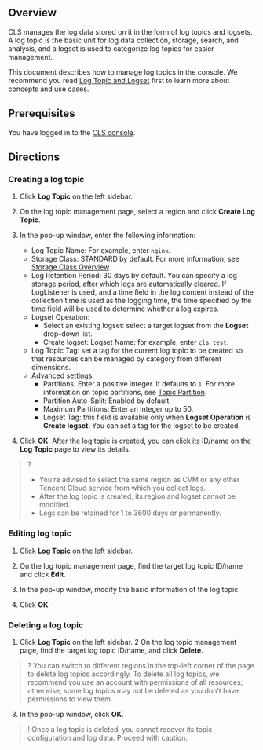 ## Overview

CLS manages the log data stored on it in the form of log topics and logsets. A log topic is the basic unit for log data collection, storage, search, and analysis, and a logset is used to categorize log topics for easier management.

This document describes how to manage log topics in the console. We recommend you read [Log Topic and Logset](https://intl.cloud.tencent.com/document/product/614/32849) first to learn more about concepts and use cases.

## Prerequisites

You have logged in to the [CLS console](https://console.cloud.tencent.com/cls).

## Directions

### Creating a log topic

1. Click **Log Topic** on the left sidebar.
2. On the log topic management page, select a region and click **Create Log Topic**.
3. In the pop-up window, enter the following information:

   - Log Topic Name: For example, enter `nginx`.
   - Storage Class: STANDARD by default. For more information, see [Storage Class Overview](https://intl.cloud.tencent.com/document/product/614/42003).
   - Log Retention Period: 30 days by default. You can specify a log storage period, after which logs are automatically cleared. If LogListener is used, and a time field in the log content instead of the collection time is used as the logging time, the time specified by the time field will be used to determine whether a log expires.
   - Logset Operation:
      - Select an existing logset: select a target logset from the **Logset** drop-down list.
      - Create logset:
       Logset Name: for example, enter `cls_test`.
   - Log Topic Tag: set a tag for the current log topic to be created so that resources can be managed by category from different dimensions.
   - Advanced settings:
      - Partitions: Enter a positive integer. It defaults to `1`. For more information on topic partitions, see [Topic Partition](https://intl.cloud.tencent.com/document/product/614/33779).
      - Partition Auto-Split: Enabled by default.
      - Maximum Partitions: Enter an integer up to 50.
      - Logset Tag: this field is available only when **Logset Operation** is **Create logset**. You can set a tag for the logset to be created.
4. Click **OK**.
After the log topic is created, you can click its ID/name on the **Log Topic** page to view its details.

>?
>- You’re advised to select the same region as CVM or any other Tencent Cloud service from which you collect logs.
>- After the log topic is created, its region and logset cannot be modified.
>- Logs can be retained for 1 to 3600 days or permanently.


### Editing log topic

1. Click **Log Topic** on the left sidebar.
2. On the log topic management page, find the target log topic ID/name and click **Edit**.

3. In the pop-up window, modify the basic information of the log topic.

4. Click **OK**.


### Deleting a log topic

1. Click **Log Topic** on the left sidebar.
2 On the log topic management page, find the target log topic ID/name, and click **Delete**.

>? You can switch to different regions in the top-left corner of the page to delete log topics accordingly. To delete all log topics, we recommend you use an account with permissions of all resources; otherwise, some log topics may not be deleted as you don't have permissions to view them.
>
3. In the pop-up window, click **OK**.
>! Once a log topic is deleted, you cannot recover its topic configuration and log data. Proceed with caution.
>



